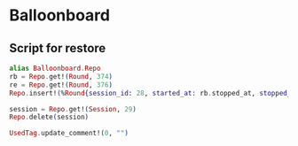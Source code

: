 # Balloonboard

## Script for restore


```ex
alias Balloonboard.Repo
rb = Repo.get!(Round, 374)
re = Repo.get!(Round, 376)
Repo.insert!(%Round{session_id: 28, started_at: rb.stopped_at, stopped_at: re.started_at, player: 2})
```

```ex
session = Repo.get!(Session, 29)
Repo.delete(session)
```

```ex
UsedTag.update_comment!(0, "")
```
